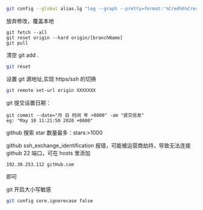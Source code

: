 ```bash
git config --global alias.lg "log --graph --pretty=format:'%Cred%h%Creset -%C(yellow)%d%Creset %s %Cgreen(%cr)%Creset %Cblue <%an>' --abbrev-commit"
```

放弃修改，覆盖本地

```
git fetch --all
git reset origin --hard origin/[branchName]
git pull
```

清空 git add .

```sh
git reset
```

设置 git 源地址,实现 https/ssh 的切换

```sh
git remote set-url origin XXXXXXX
```

git 提交设置日期：

```
git commit --date="月 日 时间 年 +0800" -am "提交信息"
eg: "May 10 11:21:50 2020 +0800"
```

github 搜索 star 数量最多：stars:>1000

github ssh_exchange_identification 报错，可能被运营商劫持，导致无法连接 github 22 端口，可在 hosts 里添加

```
192.30.253.112 gitHub.com
```

即可

git 开启大小写敏感

```sh
git config core.ignorecase false
```
